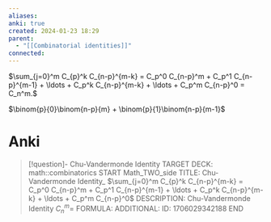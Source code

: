 ```yaml
---
aliases: 
anki: true
created: 2024-01-23 18:29
parent:
  - "[[Combinatorial identities]]"
connected:
---
```



$\sum_{j=0}^m C_{p}^k C_{n-p}^{m-k} = C_p^0 C_{n-p}^m + C_p^1 C_{n-p}^{m-1} + \ldots + C_p^k C_{n-p}^{m-k} + \ldots + C_p^m C_{n-p}^0 = C_n^m.$

$\binom{p}{0}\binom{n-p}{m} + \binom{p}{1}\binom{n-p}{m-1}$

# Anki
> [!question]- Chu-Vandermonde Identity
TARGET DECK: math::combinatorics 
START
Math_TWO_side
TITLE: Chu-Vandermonde Identity_
$\sum_{j=0}^m C_{p}^k C_{n-p}^{m-k} = C_p^0 C_{n-p}^m + C_p^1 C_{n-p}^{m-1} + \ldots + C_p^k C_{n-p}^{m-k} + \ldots + C_p^m C_{n-p}^0$
DESCRIPTION: Chu-Vandermonde Identity $C_n^m =$
FORMULA: 
ADDITIONAL:
ID: 1706029342188
END
















